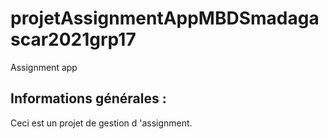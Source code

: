 # projetAssignmentAppMBDSmadagascar2021grp17

Assignment app

## Informations générales :
Ceci est un projet de gestion d 'assignment.
 




